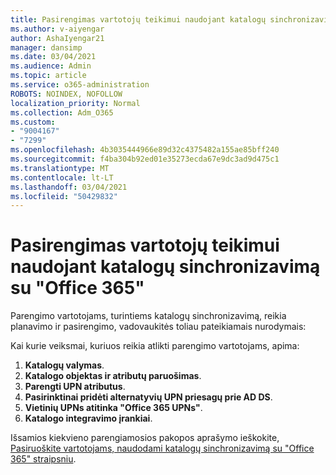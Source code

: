 ```yaml
---
title: Pasirengimas vartotojų teikimui naudojant katalogų sinchronizavimą su "Office 365"
ms.author: v-aiyengar
author: AshaIyengar21
manager: dansimp
ms.date: 03/04/2021
ms.audience: Admin
ms.topic: article
ms.service: o365-administration
ROBOTS: NOINDEX, NOFOLLOW
localization_priority: Normal
ms.collection: Adm_O365
ms.custom:
- "9004167"
- "7299"
ms.openlocfilehash: 4b3035444966e89d32c4375482a155ae85bff240
ms.sourcegitcommit: f4ba304b92ed01e35273ecda67e9dc3ad9d475c1
ms.translationtype: MT
ms.contentlocale: lt-LT
ms.lasthandoff: 03/04/2021
ms.locfileid: "50429832"
---
```

# <a name="prepare-to-provision-users-through-directory-synchronization-to-office-365"></a>Pasirengimas vartotojų teikimui naudojant katalogų sinchronizavimą su "Office 365"

Parengimo vartotojams, turintiems katalogų sinchronizavimą, reikia planavimo ir pasirengimo, vadovaukitės toliau pateikiamais nurodymais:

Kai kurie veiksmai, kuriuos reikia atlikti parengimo vartotojams, apima:
1. **Katalogų valymas**.
1. **Katalogo objektas ir atributų paruošimas**.
1. **Parengti UPN atributus**.
1. **Pasirinktinai pridėti alternatyvių UPN priesagų prie AD DS**.
1. **Vietinių UPNs atitinka "Office 365 UPNs"**.
1. **Katalogo integravimo įrankiai**.

Išsamios kiekvieno parengiamosios pakopos aprašymo ieškokite, [Pasiruoškite vartotojams, naudodami katalogų sinchronizavimą su "Office 365" straipsniu](https://aka.ms/office365assistantprovisionuserstooffice365).